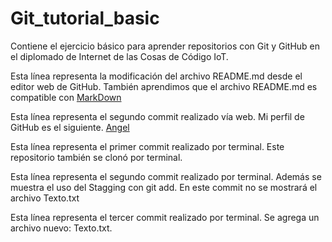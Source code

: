 # Git_tutorial_basic
Contiene el ejercicio básico para aprender repositorios con Git y GitHub en el diplomado de Internet de las Cosas de Código IoT.

Esta línea representa la modificación del archivo README.md desde el editor web de GitHub.
También aprendimos que el archivo README.md es compatible con [MarkDown](https://stackedit.io/)

Esta línea representa el segundo commit realizado vía web. Mi perfil de GitHub es el siguiente. [Angel](https://github.com/AngelERF)

Esta línea representa el primer commit realizado por terminal. Este repositorio también se clonó por terminal.

Esta línea representa el segundo commit realizado por terminal. Además se muestra el uso del Stagging con git add. En este commit no se mostrará el archivo Texto.txt

Esta línea representa el tercer commit realizado por terminal. Se agrega un archivo nuevo: Texto.txt.
